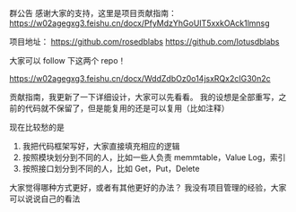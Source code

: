 

群公告
感谢大家的支持，这里是项目贡献指南：
https://w02agegxg3.feishu.cn/docx/PfyMdzYhGoUIT5xxkOAck1lmnsg

项目地址：
https://github.com/rosedblabs
https://github.com/lotusdblabs

大家可以 follow 下这两个 repo！



https://w02agegxg3.feishu.cn/docx/WddZdbOz0o14jsxRQx2cIG30n2c

贡献指南，我更新了一下详细设计，大家可以先看看。
我的设想是全部重写，之前的代码就不保留了，但是能复用的还是可以复用（比如注释）



现在比较愁的是

1. 我把代码框架写好，大家直接填充相应的逻辑
2. 按照模块划分到不同的人，比如一些人负责 memmtable，Value Log，索引
3. 按照接口划分到不同的人，比如 Get，Put，Delete

大家觉得哪种方式更好，或者有其他更好的办法？
我没有项目管理的经验，大家可以说说自己的看法